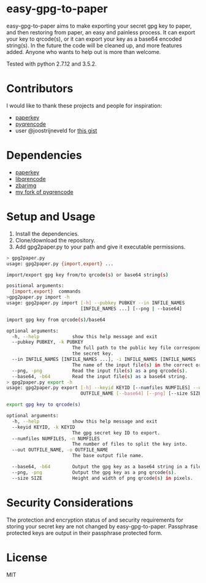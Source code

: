 # easy-gpg-to-paper

easy-gpg-to-paper aims to make exporting your secret gpg key to paper, and then restoring from paper, an easy and painless process.
It can export your key to qrcode(s), or it can export your key as a base64 encoded string(s). In the future the code will be cleaned 
up, and more features added. Anyone who wants to help out is more than welcome. 

Tested with python 2.7.12 and 3.5.2.

# Contributors

I would like to thank these projects and people for inspiration:

+ [paperkey](http://www.jabberwocky.com/software/paperkey/)
+ [pyqrencode](https://github.com/Arachnid/pyqrencode)
+ user @joostrijneveld for [this gist](https://gist.github.com/joostrijneveld/59ab61faa21910c8434c)

# Dependencies

+ [paperkey](http://www.jabberwocky.com/software/paperkey/)
+ [libqrencode](http://fukuchi.org/works/qrencode/)
+ [zbarimg](http://zbar.sourceforge.net/)
+ [my fork of pyqrencode](https://github.com/cojomojo/pyqrencode)

# Setup and Usage

1. Install the dependencies.
2. Clone/download the repository.
3. Add gpg2paper.py to your path and give it executable permissions.

```bash
> gpg2paper.py
usage: gpg2paper.py {import,export} ...

import/export gpg key from/to qrcode(s) or base64 string(s)

positional arguments:
  {import,export}  commands
>gpg2paper.py import -h
usage: gpg2paper.py import [-h] --pubkey PUBKEY --in INFILE_NAMES
                           [INFILE_NAMES ...] [--png | --base64]

import gpg key from qrcode(s)/base64

optional arguments:
  -h, --help            show this help message and exit
  --pubkey PUBKEY, -k PUBKEY
                        The full path to the public key file corresponding to
                        the secret key.
  --in INFILE_NAMES [INFILE_NAMES ...], -i INFILE_NAMES [INFILE_NAMES ...]
                        The name of the input file(s) in the correct order.
  --png, -png           Read the input file(s) as a png qrcode(s).
  --base64, -b64        Read the input file(s) as a base64 string.
> gpg2paper.py export -h
usage: gpg2paper.py export [-h] --keyid KEYID [--numfiles NUMFILES] --out
                           OUTFILE_NAME [--base64] [--png] [--size SIZE]

export gpg key to qrcode(s)

optional arguments:
  -h, --help            show this help message and exit
  --keyid KEYID, -k KEYID
                        The gpg secret key ID to export.
  --numfiles NUMFILES, -n NUMFILES
                        The number of files to split the key into.
  --out OUTFILE_NAME, -o OUTFILE_NAME
                        The base output file name.

  --base64, -b64        Output the gpg key as a base64 string in a file(s).
  --png, -png           Output the gpg key as a png qrcode(s).
  --size SIZE           Height and width of png qrcode(s) in pixels.
```

# Security Considerations

The protection and encryption status of and security requirements for storing your secret key are not changed by easy-gpg-to-paper.
Passphrase protected keys are output in their passphrase protected form.

# License
MIT